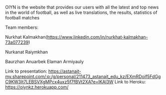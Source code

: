OIYN is the website that provides our users with all the latest and top news in the world of football, as well as live translations, the results, statistics of football matches

Team members:

Nurkhat Kalmakhan(https://www.linkedin.com/in/nurkhat-kalmakhan-73a077239)   

Nurkanat Raiymkhan

Baurzhan Anuarbek
Elaman Armiyauly

Link to presentation: https://astanait-my.sharepoint.com/:p:/g/personal/211473_astanait_edu_kz/EXmRDoif5FdGgC9KW3It7LEBSVXgMPcx4uxz5f7fBVt2XA?e=lKAl3W
Link to Heroku: https://oiynkz.herokuapp.com/
